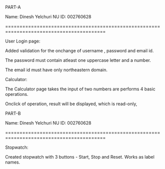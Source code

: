 PART-A

Name: Dinesh Yelchuri
NU ID: 002760628

=========================================================================================

User Login page:

Added validation for the onchange of username , password and email id.

The password must contain atleast one uppercase letter and a number.

The email id must have only northeastern domain.



Calculator: 

The Calculator page takes the input of two numbers are performs 4 basic operations.

Onclick of operation, result will be displayed, which is read-only,

PART-B

Name: Dinesh Yelchuri
NU ID: 002760628

=========================================================================================

Stopwatch:

Created stopwatch with 3 buttons - Start, Stop and Reset.
Works as label names.


